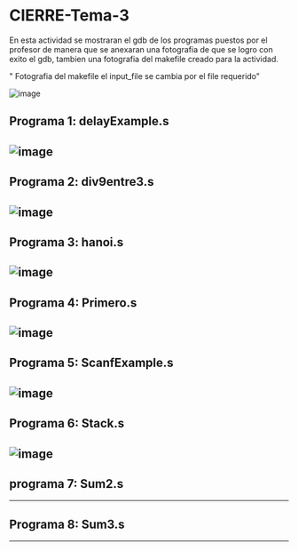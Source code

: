 # CIERRE-Tema-3

En esta actividad se mostraran el gdb de los programas puestos por el profesor de manera que se anexaran una fotografia de que
se logro con exito el gdb, tambien una fotografia del makefile creado para la actividad.

" Fotografia del makefile el input_file se cambia por el file requerido"

![image](https://user-images.githubusercontent.com/99299950/169919546-ccbcc182-8fcf-456c-83c3-ff9f0a092c1b.png)


Programa 1: delayExample.s
--------------------------------
![image](https://user-images.githubusercontent.com/99299950/169921127-4d369bb5-1f73-41be-9412-35a3be784016.png)
--------------------------------

Programa 2: div9entre3.s
--------------------------------
![image](https://user-images.githubusercontent.com/99299950/169921454-c68d4b49-1510-490b-a220-8a7abb6783fc.png)
------------------------------

Programa 3: hanoi.s
-------------------------------
![image](https://user-images.githubusercontent.com/99299950/169921591-e53c7dff-3142-446f-b7fe-9ea032396f18.png)
-------------------------------

Programa 4: Primero.s
----------------------------------------------------------------------
![image](https://user-images.githubusercontent.com/99299950/169920237-3ee442d3-809d-4e01-a555-924aa763b7ba.png)
-----------------------------------------------------------------------

Programa 5: ScanfExample.s
----------------------------------------------------------------------
![image](https://user-images.githubusercontent.com/99299950/169921843-755589d9-ee68-4928-83b2-c563491af255.png)
---------------------------------------------------------------------
Programa 6: Stack.s
---------------------------------------------------------------------
![image](https://user-images.githubusercontent.com/99299950/169922033-da90f5e8-0d75-4af0-887c-04038331039b.png)
---------------------------------------------------------------------
programa 7: Sum2.s
--------------------------------------------------------------------

--------------------------------------------------------------------
Programa 8:  Sum3.s
---------------------------------------------------------------------


---------------------------------------------------------------------




